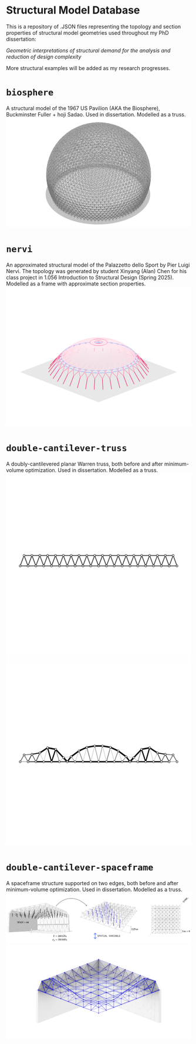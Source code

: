 # Structural Model Database

This is a repository of .JSON files representing the topology and section properties of structural model geometries used throughout my PhD dissertation:

*Geometric interpretations of structural demand for the analysis and reduction of design complexity*

More structural examples will be added as my research progresses.


# `biosphere`
A structural model of the 1967 US Pavilion (AKA the Biosphere), Buckminster Fuller + hoji Sadao. 
Used in dissertation.
Modelled as a truss.
![](biosphere/biosphere.png)

# `nervi`
An approximated structural model of the Palazzetto dello Sport by Pier Luigi Nervi.
The topology was generated by student Xinyang (Alan) Chen for his class project in 1.056 Introduction to Structural Design (Spring 2025).
Modelled as a frame with approximate section properties.
![](nervi/nervi.png)

# `double-cantilever-truss`
A doubly-cantilevered planar Warren truss, both before and after minimum-volume optimization.
Used in dissertation.
Modelled as a truss.
![](double-cantilever-truss/double-cantilever-init.png)
![](double-cantilever-truss/double-cantilever-optimized.png)


# `double-cantilever-spaceframe`
A spaceframe structure supported on two edges, both before and after minimum-volume optimization.
Used in dissertation.
Modelled as a truss.
![](double-cantilever-spaceframe/double-cantilever-spaceframe-init.png)
![](double-cantilever-spaceframe/double-cantilever-spaceframe-optimized.png)

